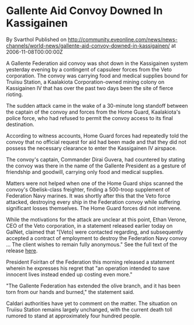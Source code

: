 # Gallente Aid Convoy Downed In Kassigainen
By Svarthol
Published on http://community.eveonline.com/news/news-channels/world-news/gallente-aid-convoy-downed-in-kassigainen/ at 2006-11-08T00:00:00Z

A Gallente Federation aid convoy was shot down in the Kassigainen system yesterday evening by a contingent of capsuleer forces from the Veto corporation. The convoy was carrying food and medical supplies bound for Truiisu Station, a Kaalakiota Corporation-owned mining colony on Kassigainen IV that has over the past two days been the site of fierce rioting.  
  
The sudden attack came in the wake of a 30-minute long standoff between the captain of the convoy and forces from the Home Guard, Kaalakiota's police force, who had refused to permit the convoy access to its final destination.   
  
According to witness accounts, Home Guard forces had repeatedly told the convoy that no official request for aid had been made and that they did not possess the necessary clearance to enter the Kassigainen IV airspace.  
  
The convoy's captain, Commander Dirai Guvera, had countered by stating the convoy was there in the name of the Gallente President as a gesture of friendship and goodwill, carrying only food and medical supplies.  
  
Matters were not helped when one of the Home Guard ships scanned the convoy's Obelisk-class freighter, finding a 500-troop supplement of Federation Navy marines. It was shortly after this that the Veto force attacked, destroying every ship in the Federation convoy while suffering significant losses themselves. The Home Guard forces did not intervene.  
  
While the motivations for the attack are unclear at this point, Ethan Verone, CEO of the Veto corporation, in a statement released earlier today on GalNet, claimed that "[Veto] were contacted regarding, and subsequently accepted a contract of employment to destroy the Federation Navy convoy ... The client wishes to remain fully anonymous." See the full text of the release [here](http://myeve.eve-online.com/ingameboard.asp?a=topic&threadID=423153).  
  
President Foiritan of the Federation this morning released a statement wherein he expresses his regret that "an operation intended to save innocent lives instead ended up costing even more."  
  
"The Gallente Federation has extended the olive branch, and it has been torn from our hands and burned," the statement said.  
  
Caldari authorities have yet to comment on the matter. The situation on Truiisu Station remains largely unchanged, with the current death toll rumored to stand at approximately four hundred people.

